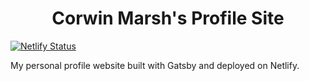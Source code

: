 <h1 align="center">
  Corwin Marsh's Profile Site
</h1>

[![Netlify Status](https://api.netlify.com/api/v1/badges/78306430-3868-4ac9-a0f1-0b0007190f3e/deploy-status)](https://app.netlify.com/sites/corwinmarsh/deploys)

My personal profile website built with Gatsby and deployed on Netlify.
